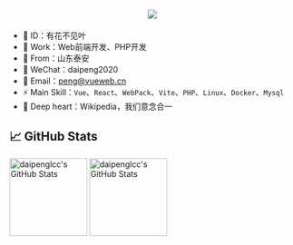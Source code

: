 <h1 align="center">
  <a href="https://github.com/daipenglcc">
    <img src="https://readme-typing-svg.herokuapp.com/?lines=%E2%9C%A8+%E5%A5%94%E8%B5%B4%E5%9C%A8%E8%87%AA%E5%B7%B1%E7%9A%84%E7%83%AD%E7%88%B1%E9%87%8C%EF%BD%9E+%E2%9C%A8+&center=true&size=27">
  </a>
</h1>

- 🌱 ID：有花不见叶
- 🎒 Work：Web前端开发、PHP开发
- 🔭 From：山东泰安
- 💬 WeChat：daipeng2020
- 📧 Email：peng@vueweb.cn
- ⚡ Main Skill：``Vue``、``React``、``WebPack``、``Vite``、``PHP``、`Linux`、``Docker``、``Mysql``
- 🤔 Deep heart：Wikipedia，我们意念合一

## &#x1f4c8; GitHub Stats

<div>
    <img height="137px" src="https://github-readme-stats.vercel.app/api?username=daipenglcc&hide_title=true&hide_border=true&show_icons=trueline_height=21&text_color=000&icon_color=000&bg_color=0,ea6161,ffc64d,fffc4d,52fa5a&theme=graywhite" alt="daipenglcc's GitHub Stats" />
   <img height="137px" src="https://github-readme-stats.vercel.app/api/top-langs/?username=daipenglcc&hide=html,css&hide_border=true&layout=compact&langs_count=6&text_color=000&icon_color=fff&bg_color=0,52fa5a,4dfcff,c64dff&theme=graywhite" alt="daipenglcc's GitHub Stats" />
</div> 

